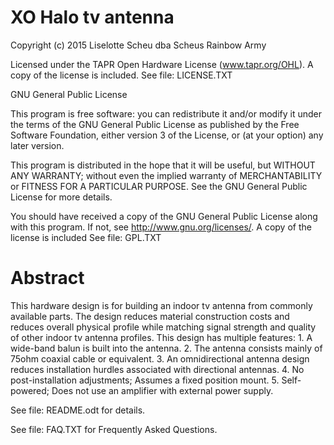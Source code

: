XO Halo tv antenna
=======================
Copyright (c) 2015 Liselotte Scheu dba Scheus Rainbow Army

Licensed under the TAPR Open Hardware License (www.tapr.org/OHL). A copy of the license is included. See file: LICENSE.TXT

GNU General Public License

This program is free software: you can redistribute it and/or modify it under the terms of the GNU General Public License as published by the Free Software Foundation, either version 3 of the License, or (at your option) any later version. 

This program is distributed in the hope that it will be useful, but WITHOUT ANY WARRANTY; without even the implied warranty of MERCHANTABILITY or FITNESS FOR A PARTICULAR PURPOSE.  See the GNU General Public License for more details. 

You should have received a copy of the GNU General Public License along with this program.  If not, see <http://www.gnu.org/licenses/>. A copy of the license is included See file: GPL.TXT 

Abstract
========

This hardware design is for building an indoor tv antenna from commonly available parts. The design reduces material construction costs and reduces overall physical profile while matching signal strength and quality of other indoor tv antenna profiles. This design has multiple features: 1. A wide-band balun is built into the antenna. 2. The antenna consists mainly of 75ohm coaxial cable or equivalent. 3. An omnidirectional antenna design reduces installation hurdles associated with directional antennas. 4. No post-installation adjustments; Assumes a fixed position mount. 5. Self-powered; Does not use an amplifier with external power supply.

See file: README.odt for details.

See file: FAQ.TXT for Frequently Asked Questions.
